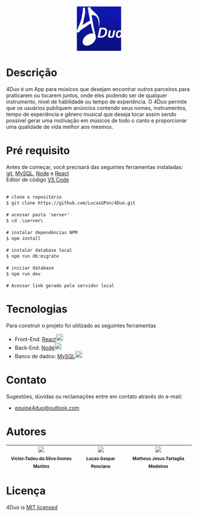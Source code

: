 <p align="center">
<img src="src/ArquivosProjeto/DocumentoProjeto/Logo.jpg" width="120" />
</p>

# Descrição

4Duo é um App para músicos que desejam encontrar outros parceiros
para praticarem ou tocarem juntos, onde eles podendo ser de qualquer
instrumento, nível de habilidade ou tempo de experiência. O 4Duo permite que
os usuários publiquem anúncios contendo seus nomes, instrumentos, tempo de
experiência e gênero musical que deseja tocar assim sendo possível gerar uma
motivação em músicos de todo o canto e proporcionar uma qualidade de vida
melhor aos mesmos.
# Pré requisito
Antes de começar, você precisará das seguintes ferramentas instaladas: [git](https://git-scm.com/), [MySQL](https://dev.mysql.com/downloads/mysql/), [Node](https://www.npmjs.com/package/npm) e [React](https://pt-br.reactjs.org/)
<br>
Editor de código [VS Code](https://code.visualstudio.com/download)
```

# clone o repositório
$ git clone https://github.com/LucasGPon/4Duo.git

# acessar pasta 'server'
$ cd .\server\

# instalar dependências NPM
$ npm install

# instalar database local
$ npm run db:migrate

# iniciar database
$ npm run dev

# Acessar link gerado pelo servidor local

```
# Tecnologias

Para construir o projeto foi utilizado as seguintes ferramentas

- Front-End: [React<img src="https://cdn.jsdelivr.net/gh/devicons/devicon/icons/react/react-original.svg" width="20" height="20" />](https://pt-br.reactjs.org/)
- Back-End: [Node<img src="https://cdn.jsdelivr.net/gh/devicons/devicon/icons/nodejs/nodejs-original.svg" width="20" height="20" />](https://nodejs.org/en/)
- Banco de dados: [MySQL<img src="https://cdn.jsdelivr.net/gh/devicons/devicon/icons/mysql/mysql-original.svg" width="20" height="20"  />](https://www.mysql.com/)

# Contato

Sugestões, dúvidas ou reclamações entre em contato através do e-mail:
- equipe4duo@outlook.com
# Autores

| [<img src="https://avatars.githubusercontent.com/u/67179917?v=4" width=160><br><sub>Victor Tadeu da Silva Gomes Martins</sub>](https://github.com/Victor-TSGM/) |  [<img src="https://avatars.githubusercontent.com/u/111027323?v=4" width=160><br><sub>Lucas Gaspar Ponciano</sub>](https://github.com/LucasGPon) |  [<img src="https://media-exp1.licdn.com/dms/image/C4E03AQHc4fN7XkwUVA/profile-displayphoto-shrink_400_400/0/1624906945849?e=1674691200&v=beta&t=G-0Uay2ZKDxzZUzs815Awd-qxz1qpCjN9AIPWHPwCts" width=160><br><sub>Matheus Jesus Tartaglia Medeiros</sub>](https://github.com/Matheus-Medeiros) |
| :---: | :---: | :---: |
# Licença

4Duo is [MIT licensed](./LICENSE)
